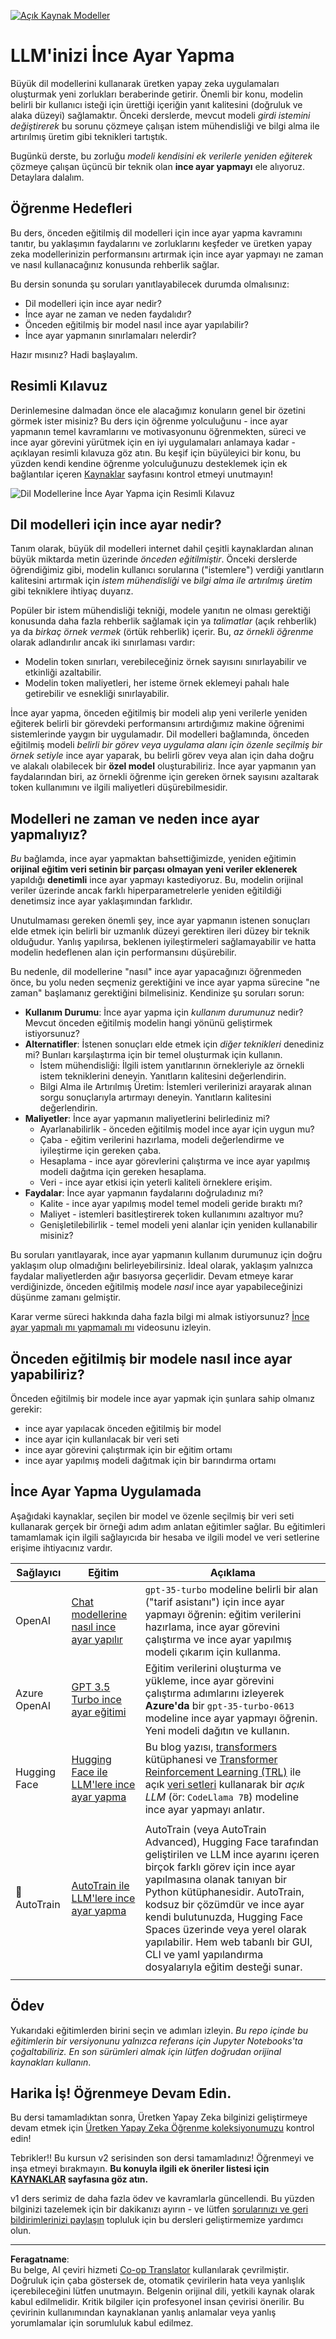 <!--
CO_OP_TRANSLATOR_METADATA:
{
  "original_hash": "807f0d9fc1747e796433534e1be6a98a",
  "translation_date": "2025-10-17T16:21:45+00:00",
  "source_file": "18-fine-tuning/README.md",
  "language_code": "tr"
}
-->
[![Açık Kaynak Modeller](../../../translated_images/18-lesson-banner.f30176815b1a5074fce9cceba317720586caa99e24001231a92fd04eeb54a121.tr.png)](https://youtu.be/6UAwhL9Q-TQ?si=5jJd8yeQsCfJ97em)

# LLM'inizi İnce Ayar Yapma

Büyük dil modellerini kullanarak üretken yapay zeka uygulamaları oluşturmak yeni zorlukları beraberinde getirir. Önemli bir konu, modelin belirli bir kullanıcı isteği için ürettiği içeriğin yanıt kalitesini (doğruluk ve alaka düzeyi) sağlamaktır. Önceki derslerde, mevcut modeli _girdi istemini değiştirerek_ bu sorunu çözmeye çalışan istem mühendisliği ve bilgi alma ile artırılmış üretim gibi teknikleri tartıştık.

Bugünkü derste, bu zorluğu _modeli kendisini ek verilerle yeniden eğiterek_ çözmeye çalışan üçüncü bir teknik olan **ince ayar yapmayı** ele alıyoruz. Detaylara dalalım.

## Öğrenme Hedefleri

Bu ders, önceden eğitilmiş dil modelleri için ince ayar yapma kavramını tanıtır, bu yaklaşımın faydalarını ve zorluklarını keşfeder ve üretken yapay zeka modellerinizin performansını artırmak için ince ayar yapmayı ne zaman ve nasıl kullanacağınız konusunda rehberlik sağlar.

Bu dersin sonunda şu soruları yanıtlayabilecek durumda olmalısınız:

- Dil modelleri için ince ayar nedir?
- İnce ayar ne zaman ve neden faydalıdır?
- Önceden eğitilmiş bir model nasıl ince ayar yapılabilir?
- İnce ayar yapmanın sınırlamaları nelerdir?

Hazır mısınız? Hadi başlayalım.

## Resimli Kılavuz

Derinlemesine dalmadan önce ele alacağımız konuların genel bir özetini görmek ister misiniz? Bu ders için öğrenme yolculuğunu - ince ayar yapmanın temel kavramlarını ve motivasyonunu öğrenmekten, süreci ve ince ayar görevini yürütmek için en iyi uygulamaları anlamaya kadar - açıklayan resimli kılavuza göz atın. Bu keşif için büyüleyici bir konu, bu yüzden kendi kendine öğrenme yolculuğunuzu desteklemek için ek bağlantılar içeren [Kaynaklar](./RESOURCES.md?WT.mc_id=academic-105485-koreyst) sayfasını kontrol etmeyi unutmayın!

![Dil Modellerine İnce Ayar Yapma için Resimli Kılavuz](../../../translated_images/18-fine-tuning-sketchnote.11b21f9ec8a703467a120cb79a28b5ac1effc8d8d9d5b31bbbac6b8640432e14.tr.png)

## Dil modelleri için ince ayar nedir?

Tanım olarak, büyük dil modelleri internet dahil çeşitli kaynaklardan alınan büyük miktarda metin üzerinde _önceden eğitilmiştir_. Önceki derslerde öğrendiğimiz gibi, modelin kullanıcı sorularına ("istemlere") verdiği yanıtların kalitesini artırmak için _istem mühendisliği_ ve _bilgi alma ile artırılmış üretim_ gibi tekniklere ihtiyaç duyarız.

Popüler bir istem mühendisliği tekniği, modele yanıtın ne olması gerektiği konusunda daha fazla rehberlik sağlamak için ya _talimatlar_ (açık rehberlik) ya da _birkaç örnek vermek_ (örtük rehberlik) içerir. Bu, _az örnekli öğrenme_ olarak adlandırılır ancak iki sınırlaması vardır:

- Modelin token sınırları, verebileceğiniz örnek sayısını sınırlayabilir ve etkinliği azaltabilir.
- Modelin token maliyetleri, her isteme örnek eklemeyi pahalı hale getirebilir ve esnekliği sınırlayabilir.

İnce ayar yapma, önceden eğitilmiş bir modeli alıp yeni verilerle yeniden eğiterek belirli bir görevdeki performansını artırdığımız makine öğrenimi sistemlerinde yaygın bir uygulamadır. Dil modelleri bağlamında, önceden eğitilmiş modeli _belirli bir görev veya uygulama alanı için özenle seçilmiş bir örnek setiyle_ ince ayar yaparak, bu belirli görev veya alan için daha doğru ve alakalı olabilecek bir **özel model** oluşturabiliriz. İnce ayar yapmanın yan faydalarından biri, az örnekli öğrenme için gereken örnek sayısını azaltarak token kullanımını ve ilgili maliyetleri düşürebilmesidir.

## Modelleri ne zaman ve neden ince ayar yapmalıyız?

_Bu_ bağlamda, ince ayar yapmaktan bahsettiğimizde, yeniden eğitimin **orijinal eğitim veri setinin bir parçası olmayan yeni veriler eklenerek** yapıldığı **denetimli** ince ayar yapmayı kastediyoruz. Bu, modelin orijinal veriler üzerinde ancak farklı hiperparametrelerle yeniden eğitildiği denetimsiz ince ayar yaklaşımından farklıdır.

Unutulmaması gereken önemli şey, ince ayar yapmanın istenen sonuçları elde etmek için belirli bir uzmanlık düzeyi gerektiren ileri düzey bir teknik olduğudur. Yanlış yapılırsa, beklenen iyileştirmeleri sağlamayabilir ve hatta modelin hedeflenen alan için performansını düşürebilir.

Bu nedenle, dil modellerine "nasıl" ince ayar yapacağınızı öğrenmeden önce, bu yolu neden seçmeniz gerektiğini ve ince ayar yapma sürecine "ne zaman" başlamanız gerektiğini bilmelisiniz. Kendinize şu soruları sorun:

- **Kullanım Durumu**: İnce ayar yapma için _kullanım durumunuz_ nedir? Mevcut önceden eğitilmiş modelin hangi yönünü geliştirmek istiyorsunuz?
- **Alternatifler**: İstenen sonuçları elde etmek için _diğer teknikleri_ denediniz mi? Bunları karşılaştırma için bir temel oluşturmak için kullanın.
  - İstem mühendisliği: İlgili istem yanıtlarının örnekleriyle az örnekli istem tekniklerini deneyin. Yanıtların kalitesini değerlendirin.
  - Bilgi Alma ile Artırılmış Üretim: İstemleri verilerinizi arayarak alınan sorgu sonuçlarıyla artırmayı deneyin. Yanıtların kalitesini değerlendirin.
- **Maliyetler**: İnce ayar yapmanın maliyetlerini belirlediniz mi?
  - Ayarlanabilirlik - önceden eğitilmiş model ince ayar için uygun mu?
  - Çaba - eğitim verilerini hazırlama, modeli değerlendirme ve iyileştirme için gereken çaba.
  - Hesaplama - ince ayar görevlerini çalıştırma ve ince ayar yapılmış modeli dağıtma için gereken hesaplama.
  - Veri - ince ayar etkisi için yeterli kaliteli örneklere erişim.
- **Faydalar**: İnce ayar yapmanın faydalarını doğruladınız mı?
  - Kalite - ince ayar yapılmış model temel modeli geride bıraktı mı?
  - Maliyet - istemleri basitleştirerek token kullanımını azaltıyor mu?
  - Genişletilebilirlik - temel modeli yeni alanlar için yeniden kullanabilir misiniz?

Bu soruları yanıtlayarak, ince ayar yapmanın kullanım durumunuz için doğru yaklaşım olup olmadığını belirleyebilirsiniz. İdeal olarak, yaklaşım yalnızca faydalar maliyetlerden ağır basıyorsa geçerlidir. Devam etmeye karar verdiğinizde, önceden eğitilmiş modele _nasıl_ ince ayar yapabileceğinizi düşünme zamanı gelmiştir.

Karar verme süreci hakkında daha fazla bilgi mi almak istiyorsunuz? [İnce ayar yapmalı mı yapmamalı mı](https://www.youtube.com/watch?v=0Jo-z-MFxJs) videosunu izleyin.

## Önceden eğitilmiş bir modele nasıl ince ayar yapabiliriz?

Önceden eğitilmiş bir modele ince ayar yapmak için şunlara sahip olmanız gerekir:

- ince ayar yapılacak önceden eğitilmiş bir model
- ince ayar için kullanılacak bir veri seti
- ince ayar görevini çalıştırmak için bir eğitim ortamı
- ince ayar yapılmış modeli dağıtmak için bir barındırma ortamı

## İnce Ayar Yapma Uygulamada

Aşağıdaki kaynaklar, seçilen bir model ve özenle seçilmiş bir veri seti kullanarak gerçek bir örneği adım adım anlatan eğitimler sağlar. Bu eğitimleri tamamlamak için ilgili sağlayıcıda bir hesaba ve ilgili model ve veri setlerine erişime ihtiyacınız vardır.

| Sağlayıcı    | Eğitim                                                                                                                                                                       | Açıklama                                                                                                                                                                                                                                                                                                                                                                                                                        |
| ------------ | ---------------------------------------------------------------------------------------------------------------------------------------------------------------------------- | ---------------------------------------------------------------------------------------------------------------------------------------------------------------------------------------------------------------------------------------------------------------------------------------------------------------------------------------------------------------------------------------------------------------------------------- |
| OpenAI       | [Chat modellerine nasıl ince ayar yapılır](https://github.com/openai/openai-cookbook/blob/main/examples/How_to_finetune_chat_models.ipynb?WT.mc_id=academic-105485-koreyst) | `gpt-35-turbo` modeline belirli bir alan ("tarif asistanı") için ince ayar yapmayı öğrenin: eğitim verilerini hazırlama, ince ayar görevini çalıştırma ve ince ayar yapılmış modeli çıkarım için kullanma.                                                                                                                                                                                                                      |
| Azure OpenAI | [GPT 3.5 Turbo ince ayar eğitimi](https://learn.microsoft.com/azure/ai-services/openai/tutorials/fine-tune?tabs=python-new%2Ccommand-line?WT.mc_id=academic-105485-koreyst) | Eğitim verilerini oluşturma ve yükleme, ince ayar görevini çalıştırma adımlarını izleyerek **Azure'da** bir `gpt-35-turbo-0613` modeline ince ayar yapmayı öğrenin. Yeni modeli dağıtın ve kullanın.                                                                                                                                                                                                                              |
| Hugging Face | [Hugging Face ile LLM'lere ince ayar yapma](https://www.philschmid.de/fine-tune-llms-in-2024-with-trl?WT.mc_id=academic-105485-koreyst)                                      | Bu blog yazısı, [transformers](https://huggingface.co/docs/transformers/index?WT.mc_id=academic-105485-koreyst) kütüphanesi ve [Transformer Reinforcement Learning (TRL)](https://huggingface.co/docs/trl/index?WT.mc_id=academic-105485-koreyst]) ile açık [veri setleri](https://huggingface.co/docs/datasets/index?WT.mc_id=academic-105485-koreyst) kullanarak bir _açık LLM_ (ör: `CodeLlama 7B`) modeline ince ayar yapmayı anlatır. |
|              |                                                                                                                                                                                |                                                                                                                                                                                                                                                                                                                                                                                                                                    |
| 🤗 AutoTrain | [AutoTrain ile LLM'lere ince ayar yapma](https://github.com/huggingface/autotrain-advanced/?WT.mc_id=academic-105485-koreyst)                                                | AutoTrain (veya AutoTrain Advanced), Hugging Face tarafından geliştirilen ve LLM ince ayarını içeren birçok farklı görev için ince ayar yapılmasına olanak tanıyan bir Python kütüphanesidir. AutoTrain, kodsuz bir çözümdür ve ince ayar kendi bulutunuzda, Hugging Face Spaces üzerinde veya yerel olarak yapılabilir. Hem web tabanlı bir GUI, CLI ve yaml yapılandırma dosyalarıyla eğitim desteği sunar.                                                |
|              |                                                                                                                                                                                |                                                                                                                                                                                                                                                                                                                                                                                                                                    |

## Ödev

Yukarıdaki eğitimlerden birini seçin ve adımları izleyin. _Bu repo içinde bu eğitimlerin bir versiyonunu yalnızca referans için Jupyter Notebooks'ta çoğaltabiliriz. En son sürümleri almak için lütfen doğrudan orijinal kaynakları kullanın_.

## Harika İş! Öğrenmeye Devam Edin.

Bu dersi tamamladıktan sonra, Üretken Yapay Zeka bilginizi geliştirmeye devam etmek için [Üretken Yapay Zeka Öğrenme koleksiyonumuzu](https://aka.ms/genai-collection?WT.mc_id=academic-105485-koreyst) kontrol edin!

Tebrikler!! Bu kursun v2 serisinden son dersi tamamladınız! Öğrenmeyi ve inşa etmeyi bırakmayın. **Bu konuyla ilgili ek öneriler listesi için [KAYNAKLAR](RESOURCES.md?WT.mc_id=academic-105485-koreyst) sayfasına göz atın.**

v1 ders serimiz de daha fazla ödev ve kavramlarla güncellendi. Bu yüzden bilginizi tazelemek için bir dakikanızı ayırın - ve lütfen [sorularınızı ve geri bildirimlerinizi paylaşın](https://github.com/microsoft/generative-ai-for-beginners/issues?WT.mc_id=academic-105485-koreyst) topluluk için bu dersleri geliştirmemize yardımcı olun.

---

**Feragatname**:  
Bu belge, AI çeviri hizmeti [Co-op Translator](https://github.com/Azure/co-op-translator) kullanılarak çevrilmiştir. Doğruluk için çaba göstersek de, otomatik çevirilerin hata veya yanlışlık içerebileceğini lütfen unutmayın. Belgenin orijinal dili, yetkili kaynak olarak kabul edilmelidir. Kritik bilgiler için profesyonel insan çevirisi önerilir. Bu çevirinin kullanımından kaynaklanan yanlış anlamalar veya yanlış yorumlamalar için sorumluluk kabul edilmez.